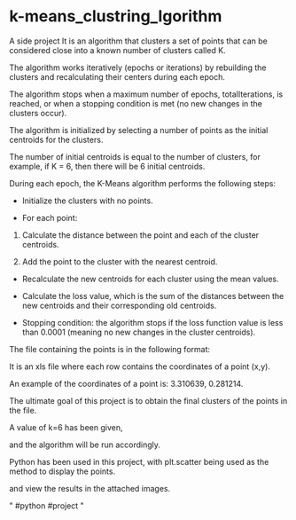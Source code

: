 # k-means_clustring_lgorithm
A side project 
It is an algorithm that clusters a set of points that can be considered close into a known number of clusters called K. 

The algorithm works iteratively (epochs or iterations) by rebuilding the clusters and recalculating their centers during each epoch. 

The algorithm stops when a maximum number of epochs, totalIterations, is reached, or when a stopping condition is met (no new changes in the clusters occur). 

The algorithm is initialized by selecting a number of points as the initial centroids for the clusters. 

The number of initial centroids is equal to the number of clusters, for example, if K = 6, then there will be 6 initial centroids.

During each epoch, the K-Means algorithm performs the following steps:

- Initialize the clusters with no points.

- For each point:

1. Calculate the distance between the point and each of the cluster centroids.

2. Add the point to the cluster with the nearest centroid.

- Recalculate the new centroids for each cluster using the mean values.

- Calculate the loss value, which is the sum of the distances between the new centroids and their corresponding old centroids.

- Stopping condition: the algorithm stops if the loss function value is less than 0.0001 (meaning no new changes in the cluster centroids).

The file containing the points is in the following format:

It is an xls file where each row contains the coordinates of a point (x,y). 

An example of the coordinates of a point is: 3.310639, 0.281214. 

The ultimate goal of this project is to obtain the final clusters of the points in the file.

A value of k=6 has been given,

and the algorithm will be run accordingly. 

Python has been used in this project, with plt.scatter being used as the method to display the points.

and view the results in the attached images.

" #python #project "
